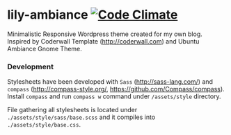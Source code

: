 # lily-ambiance [![Code Climate](https://codeclimate.com/github/ilu2112/lily-ambiance/badges/gpa.svg)](https://codeclimate.com/github/ilu2112/lily-ambiance)

Minimalistic Responsive Wordpress theme created for my own blog. Inspired by Coderwall Template (http://coderwall.com) and Ubuntu Ambiance Gnome Theme.

### Development

Stylesheets have been developed with `Sass` (http://sass-lang.com/) and `compass` (http://compass-style.org/, https://github.com/Compass/compass). Install `compass` and run `compass w` command under `/assets/style` directory.

File gathering all stylesheets is located under `./assets/style/sass/base.scss` and it compiles into `./assets/style/base.css`.
